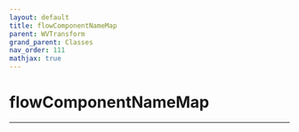 ```yaml
---
layout: default
title: flowComponentNameMap
parent: WVTransform
grand_parent: Classes
nav_order: 111
mathjax: true
---
```


#  flowComponentNameMap




---

